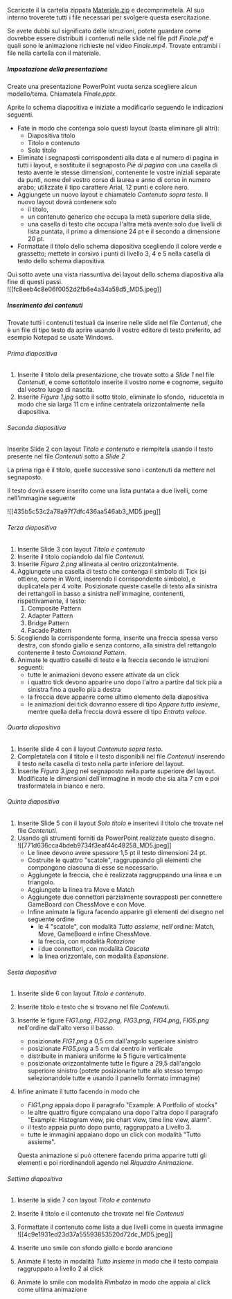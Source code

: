 Scaricate il la cartella zippata [Materiale.zip](https://2024.aulaweb.unige.it/pluginfile.php/114046/mod_page/content/42/Materiale.zip?time=1702035349869 "Materiale.zip") e decomprimetela. Al suo interno troverete tutti i file necessari per svolgere questa esercitazione.

Se avete dubbi sul significato delle istruzioni, potete guardare come dovrebbe essere distribuiti i contenuti nelle slide nel file pdf _Finale.pdf_ e quali sono le animazione richieste nel video _Finale.mp4_. Trovate entrambi i file nella cartella con il materiale.

##### Impostazione della presentazione

Create una presentazione PowerPoint vuota senza scegliere alcun modello/tema. Chiamatela _Finale.pptx_.

Aprite lo schema diapositiva e iniziate a modificarlo seguendo le indicazioni seguenti.

- Fate in modo che contenga solo questi layout (basta eliminare gli altri):
    - Diapositiva titolo
    - Titolo e contenuto
    - Solo titolo
- Eliminate i segnaposti corrispondenti alla data e al numero di pagina in tutti i layout, e sostituite il segnaposto _Piè di pagina_ con una casella di testo avente le stesse dimensioni, contenente le vostre iniziali separate da punti, nome del vostro corso di laurea e anno di corso in numero arabo; utilizzate il tipo carattere Arial, 12 punti e colore nero.
- Aggiungete un nuovo layout e chiamatelo _Contenuto sopra testo_. Il nuovo layout dovrà contenere solo
    - il titolo,
    - un contenuto generico che occupa la metà superiore della slide,
    - una casella di testo che occupa l'altra metà avente solo due livelli di lista puntata, il primo a dimensione 24 pt e il secondo a dimensione 20 pt.
- Formattate il titolo dello schema diapositiva scegliendo il colore verde e grassetto; mettete in corsivo i punti di livello 3, 4 e 5 nella casella di testo dello schema diapositiva.

Qui sotto avete una vista riassuntiva dei layout dello schema diapositiva alla fine di questi passi.  
![[fc8eeb4c8e06f0052d2fb6e4a34a58d5_MD5.jpeg]]

##### Inserimento dei contenuti

Trovate tutti i contenuti testuali da inserire nelle slide nel file _Contenuti_, che è un file di tipo testo da aprire usando il vostro editore di testo preferito, ad esempio Notepad se usate Windows.

###### Prima diapositiva

1. Inserite il titolo della presentazione, che trovate sotto a _Slide 1_ nel file _Contenuti_, e come sottotitolo inserite il vostro nome e cognome, seguito dal vostro luogo di nascita.
2. Inserite _Figura 1.jpg_ sotto il sotto titolo, eliminate lo sfondo,  riducetela in modo che sia larga 11 cm e infine centratela orizzontalmente nella diapositiva.

###### Seconda diapositiva

Inserite Slide 2 con layout _Titolo e contenuto_ e riempitela usando il testo presente nel file _Contenuti_ sotto a _Slide 2_

La prima riga è il titolo, quelle successive sono i contenuti da mettere nel segnaposto. 

Il testo dovrà essere inserito come una lista puntata a due livelli, come nell'immagine seguente

![[435b5c53c2a78a97f7dfc436aa546ab3_MD5.jpeg]]

###### Terza diapositiva

1. Inserite Slide 3 con layout _Titolo e contenuto_
2. Inserite il titolo copiandolo dal file _Contenuti_.
3. Inserite _Figura 2.png_ allineata al centro orizzontalmente. 
4. Aggiungete una casella di testo che contenga il simbolo di Tick (si ottiene, come in Word, inserendo il corrispondente simbolo), e duplicatela per 4 volte. Posizionate queste caselle di testo alla sinistra dei rettangoli in basso a sinistra nell'immagine, contenenti, rispettivamente, il testo:
    1. Composite Pattern
    2. Adapter Pattern
    3. Bridge Pattern
    4. Facade Pattern
5. Scegliendo la corrispondente forma, inserite una freccia spessa verso destra, con sfondo giallo e senza contorno, alla sinistra del rettangolo contenente il testo _Command Pattern_.
6. Animate le quattro caselle di testo e la freccia secondo le istruzioni seguenti: 
    - tutte le animazioni devono essere attivate da un click
    - i quattro tick devono apparire uno dopo l'altro a partire dal tick più a sinistra fino a quello più a destra
    - la freccia deve apparire come ultimo elemento della diapositiva
    - le animazioni dei tick dovranno essere di tipo _Appare tutto insieme_, mentre quella della freccia dovrà essere di tipo _Entrata veloce_.

###### Quarta diapositiva

1. Inserite slide 4 con il layout _Contenuto sopra testo_.
2. Completatela con il titolo e il testo disponibili nel file _Contenuti_ inserendo il testo nella casella di testo nella parte inferiore del layout.
3. Inserite _Figura 3.jpeg_ nel segnaposto nella parte superiore del layout. Modificate le dimensioni dell'immagine in modo che sia alta 7 cm e poi trasformatela in bianco e nero.

###### Quinta diapositiva

1. Inserite Slide 5 con il layout _Solo titolo_ e inseritevi il titolo che trovate nel file _Contenuti_. 
2. Usando gli strumenti forniti da PowerPoint realizzate questo disegno.  
    ![[771d636cca4bdeb9734f3eaf44c48258_MD5.jpeg]]
    - Le linee devono avere spessore 1,5 pt il testo dimensioni 24 pt.
    - Costruite le quattro "scatole", raggruppando gli elementi che compongono ciascuna di esse se necessario.
    - Aggiungete la freccia, che è realizzata raggruppando una linea e un triangolo. 
    - Aggiungete la linea tra Move e Match
    - Aggiungete due connettori parzialmente sovrapposti per connettere GameBoard con ChessMove e con Move. 
    - Infine animate la figura facendo apparire gli elementi del disegno nel seguente ordine 
        - le 4 "scatole", con modalità _Tutto assieme_, nell'ordine: Match, Move, GameBoard e infine ChessMove.
        - la freccia, con modalità _Rotazione_
        - i due connettori, con modalità _Cascata_
        - la linea orizzontale, con modalità _Espansione_.

###### Sesta diapositiva

1. Inserite slide 6 con layout _Titolo e contenuto_. 
2. Inserite titolo e testo che si trovano nel file _Contenuti_. 
3. Inserite le figure _FIG1.png_, _FIG2.png_, _FIG3.png_, _FIG4.png_, _FIG5.png_ nell'ordine dall'alto verso il basso.
    - posizionate _FIG1.png_ a 0,5 cm dall'angolo superiore sinistro
    - posizionate _FIG5.png_ a 5 cm dal centro in verticale
    - distribuite in maniera uniforme le 5 figure verticalmente
    - posizionate orizzontalmente tutte le figure a 29,5 dall'angolo superiore sinistro (potete posizionarle tutte allo stesso tempo selezionandole tutte e usando il pannello formato immagine)
4. Infine animate il tutto facendo in modo che 
    
    - _FIG1.png_ appaia dopo il paragrafo "Example: A Portfolio of stocks"
    - le altre quattro figure compaiano una dopo l'altra dopo il paragrafo "Example: Histogram view, pie chart view, time line view, alarm".
    - il testo appaia punto dopo punto, raggruppato a Livello 3.
    - tutte le immagini appaiano dopo un click con modalità "Tutto assieme".
    
    Questa animazione si può ottenere facendo prima apparire tutti gli elementi e poi riordinandoli agendo nel _Riquadro Animazione_.

###### Settima diapositiva

1. Inserite la slide 7 con layout _Titolo e contenuto_
2. Inserite il titolo e il contenuto che trovate nel file _Contenuti_
3. Formattate il contenuto come lista a due livelli come in questa immagine  
![[4c9e1931ed23d37a55593853520d72dc_MD5.jpeg]]
    
4. Inserite uno smile con sfondo giallo e bordo arancione
5. Animate il testo in modalità _Tutto insieme_ in modo che il testo compaia raggruppato a livello 2 al click
6. Animate lo smile con modalità _Rimbalzo_ in modo che appaia al click come ultima animazione